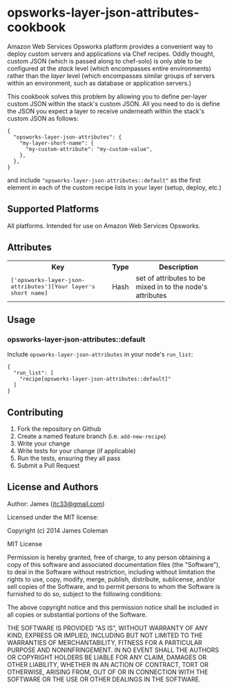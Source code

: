 # opsworks-layer-json-attributes-cookbook

Amazon Web Services Opsworks platform provides a convenient way to deploy custom servers and applications via Chef recipes. Oddly thought, custom JSON (which is passed along to chef-solo) is only able to be configured at the *stack* level (which encompasses entire environments) rather than the *layer* level (which encompasses similar groups of servers within an environment, such as database or application servers.)

This cookbook solves this problem by allowing you to define per-layer custom JSON within the stack's custom JSON. All you need to do is define the JSON you expect a layer to receive underneath within the stack's custom JSON as follows:

    {
      "opsworks-layer-json-attributes": {
        "my-layer-short-name": {
          "my-custom-attribute": "my-custom-value",
        },
      },
    }

and include `"opsworks-layer-json-attributes::default"` as the first element in each of the custom recipe lists in your layer (setup, deploy, etc.)

## Supported Platforms

All platforms. Intended for use on Amazon Web Services Opsworks.

## Attributes

<table>
  <tr>
    <th>Key</th>
    <th>Type</th>
    <th>Description</th>
  </tr>
  <tr>
    <td><tt>['opsworks-layer-json-attributes'][Your layer's short name]</tt></td>
    <td>Hash</td>
    <td>set of attributes to be mixed in to the node's attributes</td>
  </tr>
</table>

## Usage

### opsworks-layer-json-attributes::default

Include `opsworks-layer-json-attributes` in your node's `run_list`:

    {
      "run_list": [
        "recipe[opsworks-layer-json-attributes::default]"
      ]
    }

## Contributing

1. Fork the repository on Github
2. Create a named feature branch (i.e. `add-new-recipe`)
3. Write your change
4. Write tests for your change (if applicable)
5. Run the tests, ensuring they all pass
6. Submit a Pull Request

## License and Authors

Author: James (<jtc33@gmail.com>)

Licensed under the MIT license:

Copyright (c) 2014 James Coleman

MIT License

Permission is hereby granted, free of charge, to any person obtaining
a copy of this software and associated documentation files (the
"Software"), to deal in the Software without restriction, including
without limitation the rights to use, copy, modify, merge, publish,
distribute, sublicense, and/or sell copies of the Software, and to
permit persons to whom the Software is furnished to do so, subject to
the following conditions:

The above copyright notice and this permission notice shall be
included in all copies or substantial portions of the Software.

THE SOFTWARE IS PROVIDED "AS IS", WITHOUT WARRANTY OF ANY KIND,
EXPRESS OR IMPLIED, INCLUDING BUT NOT LIMITED TO THE WARRANTIES OF
MERCHANTABILITY, FITNESS FOR A PARTICULAR PURPOSE AND
NONINFRINGEMENT. IN NO EVENT SHALL THE AUTHORS OR COPYRIGHT HOLDERS BE
LIABLE FOR ANY CLAIM, DAMAGES OR OTHER LIABILITY, WHETHER IN AN ACTION
OF CONTRACT, TORT OR OTHERWISE, ARISING FROM, OUT OF OR IN CONNECTION
WITH THE SOFTWARE OR THE USE OR OTHER DEALINGS IN THE SOFTWARE.

